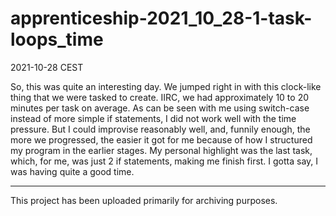 # apprenticeship-2021_10_28-1-task-loops_time
2021-10-28 CEST

So, this was quite an interesting day. We jumped right in with this clock-like thing that we were tasked to create. IIRC, we had approximately 10 to 20 minutes per task on average. As can be seen with me using switch-case instead of more simple if statements, I did not work well with the time pressure. But I could improvise reasonably well, and, funnily enough, the more we progressed, the easier it got for me because of how I structured my program in the earlier stages. My personal highlight was the last task, which, for me, was just 2 if statements, making me finish first. I gotta say, I was having quite a good time.

---

This project has been uploaded primarily for archiving purposes.
